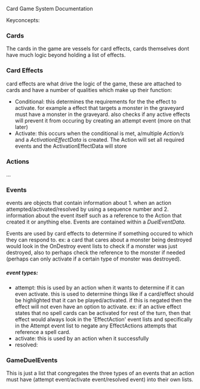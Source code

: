 Card Game System Documentation

Keyconcepts:

### Cards
The cards in the game are vessels for card effects, cards themselves dont have much logic beyond holding a list of effects.

### Card Effects
card effects are what drive the logic of the game, these are attached to cards and have a number of qualities which make up their function:
- Conditional: this determines the requirements for the the effect to activate. for example a effect that targets a monster in the graveyard must have a monster in the graveyard. also checks if any active effects will prevent it from occuring by creating an attempt event (more on that later)
- Activate: this occurs when the conditional is met, a/multiple *Action/s* and a *ActivationEffectData* is created. The Action will set all required events and the ActivationEffectData will store 

### Actions
...

### Events
events are objects that contain information about 1. when an action attempted/activated/resolved by using a sequence number and 2. information about the event itself such as a reference to the Action that created it or anything else. Events are contained within a *DuelEventData*.

Events are used by card effects to determine if something occured to which they can respond to. ex: a card that cares about a monster being destroyed would look in the OnDestroy event lists to check if a monster was just destroyed, also to perhaps check the reference to the monster if needed (perhaps can only activate if a certain type of monster was destroyed).

##### event types:
- attempt: this is used by an action when it wants to determine if it can even activate. this is used to determine things like if a card/effect should be highlighted that it can be played/activated. if this is negated then the effect will not even have an option to activate. ex: if an active effect states that no spell cards can be activated for rest of the turn, then that effect would always look in the 'EffectAction' event lists and specifically in the Attempt event list to negate any EffectActions attempts that reference a spell card.
- activate: this is used by an action when it successfully 
- resolved:

### GameDuelEvents
This is just a list that congregates the three types of an events that an action must have (attempt event/activate event/resolved event) into their own lists.
